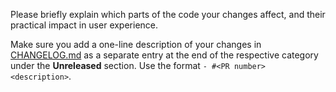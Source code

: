 <!--- Thank you for contributing! --->

Please briefly explain which parts of the code your changes affect, and their
practical impact in user experience.

Make sure you add a one-line description of your changes in
[CHANGELOG.md](https://github.com/Exahilosys/survey/blob/master/CHANGELOG.md)
as a separate entry at the end of the respective category under the
**Unreleased** section. Use the format `- #<PR number> <description>`.
